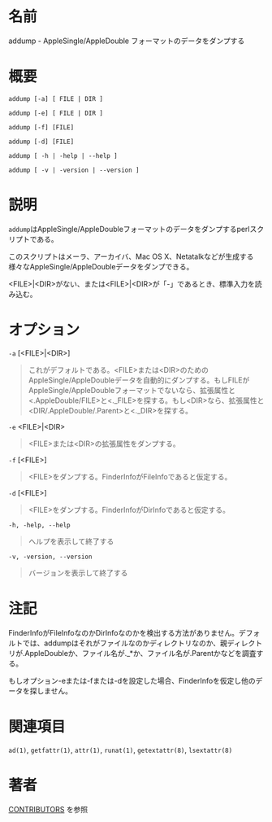 # 名前

addump - AppleSingle/AppleDouble フォーマットのデータをダンプする

# 概要

`addump [-a] [ FILE | DIR ]`

`addump [-e] [ FILE | DIR ]`

`addump [-f] [FILE]`

`addump [-d] [FILE]`

`addump [ -h | -help | --help ]`

`addump [ -v | -version | --version ]`

# 説明

`addump`はAppleSingle/AppleDoubleフォーマットのデータをダンプするperlスクリプトである。

このスクリプトはメーラ、アーカイバ、Mac OS
X、Netatalkなどが生成する様々なAppleSingle/AppleDoubleデータをダンプできる。

\<FILE\>\|\<DIR\>がない、または\<FILE\>\|\<DIR\>が「-」であるとき、標準入力を読み込む。

# オプション

`-a` \[\<FILE\>|\<DIR\>\]

> これがデフォルトである。\<FILE\>または\<DIR\>のためのAppleSingle/AppleDoubleデータを自動的にダンプする。もしFILEがAppleSingle/AppleDoubleフォーマットでないなら、拡張属性と\<.AppleDouble/FILE\>と\<.\_FILE\>を探する。もし\<DIR\>なら、拡張属性と\<DIR/.AppleDouble/.Parent\>と\<.\_DIR\>を探する。

`-e` \<FILE\>|\<DIR\>

> \<FILE\>または\<DIR\>の拡張属性をダンプする。

`-f` \[\<FILE\>\]

> \<FILE\>をダンプする。FinderInfoがFileInfoであると仮定する。

`-d` \[\<FILE\>\]

> \<FILE\>をダンプする。FinderInfoがDirInfoであると仮定する。

`-h, -help, --help`

> ヘルプを表示して終了する

`-v, -version, --version`

> バージョンを表示して終了する

# 注記

FinderInfoがFileInfoなのかDirInfoなのかを検出する方法がありません。デフォルトでは、addumpはそれがファイルなのかディレクトリなのか、親ディレクトリが.AppleDoubleか、ファイル名が.\_\*か、ファイル名が.Parentかなどを調査する。

もしオプション-eまたは-fまたは-dを設定した場合、FinderInfoを仮定し他のデータを探しません。

# 関連項目

`ad(1)`, `getfattr(1)`, `attr(1)`, `runat(1)`, `getextattr(8)`,
`lsextattr(8)`

# 著者

[CONTRIBUTORS](https://netatalk.io/contributors) を参照
